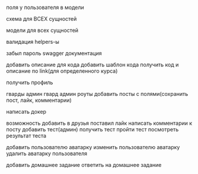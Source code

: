 поля у пользователя в модели


схема для ВСЕХ сущностей

модели для всех сущностей

валидация
helpers-ы

забыл пароль
swagger документация


добавить описание для кода
добавить шаблон кода
получить код и описание по link(для определенного курса)

получить профиль

гварды
админ гвард
админ роуты
добавить посты с полями(сохранить пост, лайк, комментарии)

написать докер

возможность добавить в друзья
поставил лайк
написать комментарии к посту
добавить тест(админ)
получить тест
пройти тест
посмотреть результат теста

добавить пользователю аватарку
изменить пользователю аватарку
удалить аватарку пользователя

добавить домашнее задание
ответить на домашнее задание